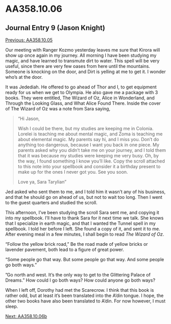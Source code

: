 # AA358.10.06
## Journal Entry 9 (Jason Knight)
[Previous: AA358.10.05](Old%20Stories/Jason's%20Journal/AA358.10.05.md)

Our meeting with Ranger Kozmo yesterday leaves me sure that Kirora will show up once again in my journey. All morning I have been studying my magic, and have learned to transmute dirt to water. This spell will be very useful, since there are very few oases from here until the mountains. Someone is knocking on the door, and Dirt is yelling at me to get it. I wonder who’s at the door.

It was Jedediah. He offered to go ahead of Thor and I, to get equipment ready for us when we get to Olympia. He also gave me a package with 3 books. They were entitled, The Wizard of Oz, Alice in Wonderland, and Through the Looking Glass, and What Alice Found There. Inside the cover of The Wizard of Oz was a note from Sara saying,

> “Hi Jason,
> 
> Wish I could be there, but my studies are keeping me in Colonia. Lorelei is teaching me about mental magic, and Zoma is teaching me about elemental magic. My parents say hi, and I miss you. Don’t do anything too dangerous, because I want you back in one piece. My parents asked why you didn’t take me on your journey, and I told them that it was because my studies were keeping me very busy. Oh, by the way, I found something I know you’ll like. Copy the scroll attached to this note into your spellbook and consider it a birthday present to make up for the ones I never got you. See you soon.
> 
> Love ya,
> Sara Tarylian”

Jed asked who sent them to me, and I told him it wasn’t any of his business, and that he should go on ahead of us, but not to wait too long. Then I went to the guest quarters and studied the scroll.

This afternoon, I’ve been studying the scroll Sara sent me, and copying it into my spellbook. I’ll have to thank Sara for it next time we talk. She knows that I specialize in earth magic, and that I wanted the Tunnel spell in my spellbook. I told her before I left. She found a copy of it, and sent it to me. After evening meal in a few minutes, I shall begin to read *The Wizard of Oz*.

“Follow the yellow brick road,” Be the road made of yellow bricks or lavender pavement, both lead to a figure of great power.

“Some people go that way. But some people go that way. And some people go both ways.” 

”Go north and west. It’s the only way to get to the Glittering Palace of Dreams.” How could I go both ways? How could anyone go both ways?

When I left off, Dorothy had met the Scarecrow. I think that this book is rather odd, but at least it’s been translated into the A’din tongue. I hope, the other two books have also been translated to A’din. For now however, I must sleep.

[Next: AA358.10.06b](Old%20Stories/Jason's%20Journal/AA358.10.06b.md)
